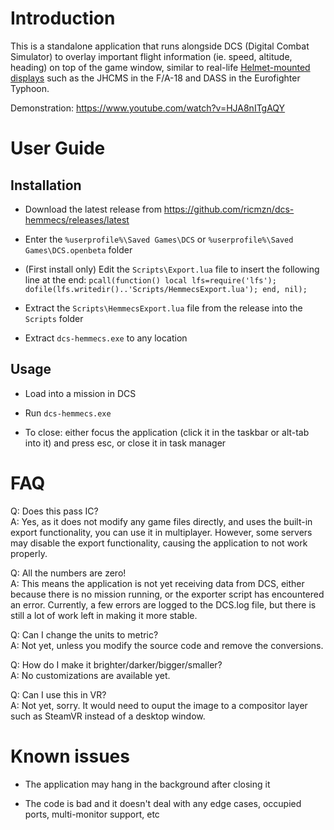 # Introduction

This is a standalone application that runs alongside DCS (Digital Combat Simulator) to overlay important flight information (ie. speed, altitude, heading) on top of the game window, similar to real-life [Helmet-mounted displays](https://en.wikipedia.org/wiki/Helmet-mounted_display) such as the JHCMS in the F/A-18 and DASS in the Eurofighter Typhoon.

Demonstration: https://www.youtube.com/watch?v=HJA8nITgAQY

# User Guide

## Installation

* Download the latest release from https://github.com/ricmzn/dcs-hemmecs/releases/latest

* Enter the `%userprofile%\Saved Games\DCS` or `%userprofile%\Saved Games\DCS.openbeta` folder

* (First install only) Edit the `Scripts\Export.lua` file to insert the following line at the end: `pcall(function() local lfs=require('lfs'); dofile(lfs.writedir()..'Scripts/HemmecsExport.lua'); end, nil);`

* Extract the `Scripts\HemmecsExport.lua` file from the release into the `Scripts` folder

* Extract `dcs-hemmecs.exe` to any location

## Usage

* Load into a mission in DCS

* Run `dcs-hemmecs.exe`

* To close: either focus the application (click it in the taskbar or alt-tab into it) and press esc, or close it in task manager

# FAQ

Q: Does this pass IC?  
A: Yes, as it does not modify any game files directly, and uses the built-in export functionality, you can use it in multiplayer. However, some servers may disable the export functionality, causing the application to not work properly.

Q: All the numbers are zero!  
A: This means the application is not yet receiving data from DCS, either because there is no mission running, or the exporter script has encountered an error. Currently, a few errors are logged to the DCS.log file, but there is still a lot of work left in making it more stable.

Q: Can I change the units to metric?  
A: Not yet, unless you modify the source code and remove the conversions.

Q: How do I make it brighter/darker/bigger/smaller?  
A: No customizations are available yet.

Q: Can I use this in VR?  
A: Not yet, sorry. It would need to ouput the image to a compositor layer such as SteamVR instead of a desktop window.

# Known issues

* The application may hang in the background after closing it

* The code is bad and it doesn't deal with any edge cases, occupied ports, multi-monitor support, etc
